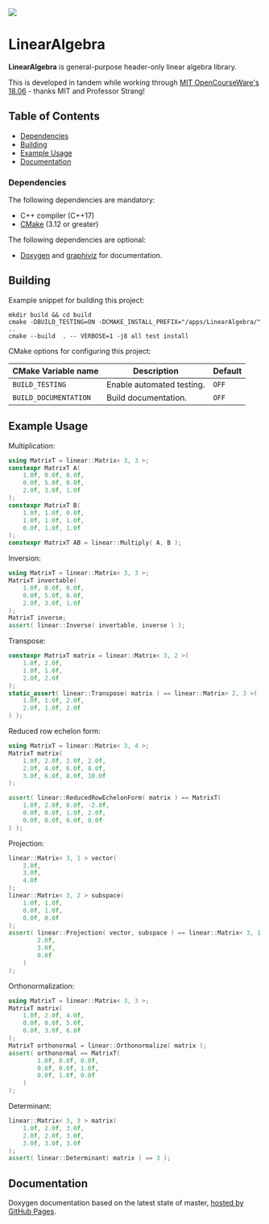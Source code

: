<a href="https://github.com/moddyz/LinearAlgebra/actions?query=workflow%3A%22Build+and+test%22"><img src="https://github.com/moddyz/LinearAlgebra/workflows/Build%20and%20test/badge.svg"/></a>

# LinearAlgebra

**LinearAlgebra** is general-purpose header-only linear algebra library.

This is developed in tandem while working through [MIT OpenCourseWare's 18.06](https://ocw.mit.edu/courses/mathematics/18-06-linear-algebra-spring-2010/) - thanks MIT and Professor Strang!

## Table of Contents

- [Dependencies](#dependencies)
- [Building](#building)
- [Example Usage](#example-usage)
- [Documentation](#documentation)

### Dependencies

The following dependencies are mandatory:
- C++ compiler (C++17)
- [CMake](https://cmake.org/documentation/) (3.12 or greater)

The following dependencies are optional:
- [Doxygen](https://www.doxygen.nl/index.html) and [graphiviz](https://graphviz.org/) for documentation.

## Building

Example snippet for building this project:
```
mkdir build && cd build
cmake -DBUILD_TESTING=ON -DCMAKE_INSTALL_PREFIX="/apps/LinearAlgebra/" ..
cmake --build  . -- VERBOSE=1 -j8 all test install
```
CMake options for configuring this project:

| CMake Variable name     | Description                                                            | Default |
| ----------------------- | ---------------------------------------------------------------------- | ------- |
| `BUILD_TESTING`         | Enable automated testing.                                              | `OFF`   |
| `BUILD_DOCUMENTATION`   | Build documentation.                                                   | `OFF`   |

## Example Usage

Multiplication:
```cpp
using MatrixT = linear::Matrix< 3, 3 >;
constexpr MatrixT A(
    1.0f, 0.0f, 0.0f,
    0.0f, 5.0f, 0.0f,
    2.0f, 3.0f, 1.0f
);
constexpr MatrixT B(
    1.0f, 1.0f, 0.0f,
    1.0f, 1.0f, 1.0f,
    0.0f, 1.0f, 1.0f
);
constexpr MatrixT AB = linear::Multiply( A, B );
```

Inversion:
```cpp
using MatrixT = linear::Matrix< 3, 3 >;
MatrixT invertable(
    1.0f, 0.0f, 0.0f,
    0.0f, 5.0f, 0.0f,
    2.0f, 3.0f, 1.0f
);
MatrixT inverse;
assert( linear::Inverse( invertable, inverse ) );
```

Transpose:
```cpp
constexpr MatrixT matrix = linear::Matrix< 3, 2 >(
    1.0f, 2.0f,
    1.0f, 1.0f,
    2.0f, 2.0f
);
static_assert( linear::Transpose( matrix ) == linear::Matrix< 2, 3 >(
    1.0f, 1.0f, 2.0f,
    2.0f, 1.0f, 2.0f
) );
```

Reduced row echelon form:
```cpp
using MatrixT = linear::Matrix< 3, 4 >;
MatrixT matrix(
    1.0f, 2.0f, 2.0f, 2.0f,
    2.0f, 4.0f, 6.0f, 8.0f,
    3.0f, 6.0f, 8.0f, 10.0f
);

assert( linear::ReducedRowEchelonForm( matrix ) == MatrixT(
    1.0f, 2.0f, 0.0f, -2.0f,
    0.0f, 0.0f, 1.0f, 2.0f,
    0.0f, 0.0f, 0.0f, 0.0f
) );
```

Projection:
```cpp
linear::Matrix< 3, 1 > vector(
    2.0f,
    3.0f,
    4.0f
);
linear::Matrix< 3, 2 > subspace(
    1.0f, 1.0f,
    0.0f, 1.0f,
    0.0f, 0.0f
);
assert( linear::Projection( vector, subspace ) == linear::Matrix< 3, 1 >(
        2.0f,
        3.0f,
        0.0f
    )
);
```

Orthonormalization:
```cpp
using MatrixT = linear::Matrix< 3, 3 >;
MatrixT matrix(
    1.0f, 2.0f, 4.0f,
    0.0f, 0.0f, 5.0f,
    0.0f, 3.0f, 6.0f
);
MatrixT orthonormal = linear::Orthonormalize( matrix );
assert( orthonormal == MatrixT(
        1.0f, 0.0f, 0.0f,
        0.0f, 0.0f, 1.0f,
        0.0f, 1.0f, 0.0f
    )
);
```

Determinant:
```cpp
linear::Matrix< 3, 3 > matrix(
    1.0f, 2.0f, 3.0f,
    2.0f, 2.0f, 3.0f,
    3.0f, 3.0f, 3.0f
);
assert( linear::Determinant( matrix ) == 3 );
```

## Documentation

Doxygen documentation based on the latest state of master, [hosted by GitHub Pages](https://moddyz.github.io/LinearAlgebra/).
